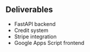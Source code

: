 ## Deliverables
- FastAPI backend
- Credit system
- Stripe integration
- Google Apps Script frontend
